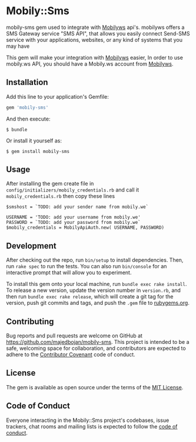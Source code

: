 # Mobily::Sms

mobily-sms gem used to integrate with [Mobilyws](http://mobily.ws/sms/index.php) api's. mobilyws offers a SMS Gateway service "SMS API", that allows you easily connect Send-SMS service with your applications, websites, or any kind of systems that you may have

This gem will make your integration with [Mobilyws](http://mobily.ws/sms/index.php) easier, In order to use mobily.ws API, you should have a Mobily.ws account from [Mobilyws](http://mobily.ws/sms/index.php).

## Installation

Add this line to your application's Gemfile:

```ruby
gem 'mobily-sms'
```

And then execute:

```
$ bundle
```

Or install it yourself as:

```
$ gem install mobily-sms
```

## Usage

After installing the gem create file in `config/initializers/mobily_credentials.rb` and call it `mobily_credentials.rb` then copy these lines

```
$smshost = `TODO: add your sender name from mobily.we`

USERNAME = 'TODO: add your username from mobily.we'
PASSWORD = `TODO: add your password from mobily.we`
$mobily_credentials = MobilyApiAuth.new( USERNAME, PASSWORD)
```

## Development

After checking out the repo, run `bin/setup` to install dependencies. Then, run `rake spec` to run the tests. You can also run `bin/console` for an interactive prompt that will allow you to experiment.

To install this gem onto your local machine, run `bundle exec rake install`. To release a new version, update the version number in `version.rb`, and then run `bundle exec rake release`, which will create a git tag for the version, push git commits and tags, and push the `.gem` file to [rubygems.org](https://rubygems.org).

## Contributing

Bug reports and pull requests are welcome on GitHub at <https://github.com/majedbojan/mobily-sms>. This project is intended to be a safe, welcoming space for collaboration, and contributors are expected to adhere to the [Contributor Covenant](http://contributor-covenant.org) code of conduct.

## License

The gem is available as open source under the terms of the [MIT License](https://opensource.org/licenses/MIT).

## Code of Conduct

Everyone interacting in the Mobily::Sms project's codebases, issue trackers, chat rooms and mailing lists is expected to follow the [code of conduct](https://github.com/[USERNAME]/mobily-sms/blob/master/CODE_OF_CONDUCT.md).
